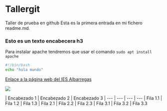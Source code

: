 # Tallergit
Taller de prueba en github
Esta es la primera entrada en mi fichero readme.md.
### **Esto es un texto encabecera h3**
Para instalar apache tendremos que usar el comando `sudo apt install apache`

```bash
#!/bin/bash
echo "hola mundo"
```

[Enlace a la página web del IES Albarregas](https://informatica.iesalbarregas.com/my/courses.php)

![](https://static.wikia.nocookie.net/featteca/images/c/cb/Vegito_SSJ.png/revision/latest/scale-to-width-down/480?cb=20221012003743&path-prefix=es)

| Encabezado 1 | Encabezado 2 | Encabezado 3
| --- | --- | --- | ---
| Fila 1.1 | Fila 1.2 | Fila 1.3
| Fila 2.1 | Fila 2.2 | Fila 2.3
| Fila 3.1 | Fila 3.2 | Fila 3.3


